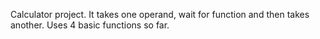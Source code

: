 Calculator project. It takes one operand, wait for function and then takes another. Uses 4 basic functions so far.
